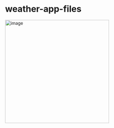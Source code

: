 # weather-app-files
<img width="338" alt="image" src="https://github.com/user-attachments/assets/d3594b9b-928e-4598-b68f-da2882df9e1c">
